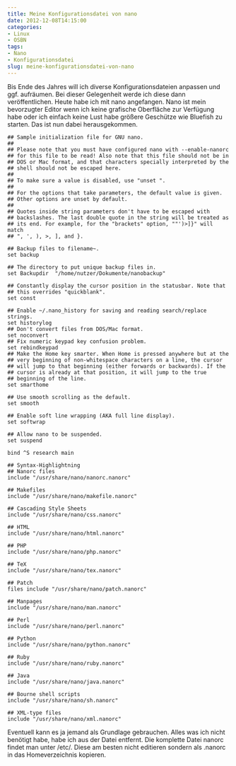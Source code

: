```yaml
---
title: Meine Konfigurationsdatei von nano
date: 2012-12-08T14:15:00
categories:
- Linux
- OSBN
tags:
- Nano
- Konfigurationsdatei
slug: meine-konfigurationsdatei-von-nano
---
```

Bis Ende des Jahres will ich diverse Konfigurationsdateien anpassen und ggf. aufräumen. Bei dieser Gelegenheit werde ich diese dann veröffentlichen. Heute habe ich mit nano angefangen. Nano ist mein bevorzugter Editor wenn ich keine grafische Oberfläche zur Verfügung habe oder ich einfach keine Lust habe größere Geschütze wie Bluefish zu starten. Das ist nun dabei herausgekommen.

<pre class="line-numbers" style="white-space:pre-wrap;">
<code class="language-bash">## Sample initialization file for GNU nano.
##
## Please note that you must have configured nano with --enable-nanorc
## for this file to be read! Also note that this file should not be in
## DOS or Mac format, and that characters specially interpreted by the
## shell should not be escaped here.
##
## To make sure a value is disabled, use "unset ".
##
## For the options that take parameters, the default value is given.
## Other options are unset by default.
##
## Quotes inside string parameters don't have to be escaped with
## backslashes. The last double quote in the string will be treated as
## its end. For example, for the "brackets" option, ""')>]}" will match
## ", ', ), >, ], and }.

## Backup files to filename~.
set backup

## The directory to put unique backup files in.
set Backupdir  "/home/nutzer/Dokumente/nanobackup"

## Constantly display the cursor position in the statusbar. Note that
## this overrides "quickblank".
set const

## Enable ~/.nano_history for saving and reading search/replace strings.
set historylog
## Don't convert files from DOS/Mac format.
set noconvert
## Fix numeric keypad key confusion problem.
set rebindkeypad
## Make the Home key smarter. When Home is pressed anywhere but at the
## very beginning of non-whitespace characters on a line, the cursor
## will jump to that beginning (either forwards or backwards). If the
## cursor is already at that position, it will jump to the true
## beginning of the line.
set smarthome

## Use smooth scrolling as the default.
set smooth

## Enable soft line wrapping (AKA full line display).
set softwrap

## Allow nano to be suspended.
set suspend

bind ^S research main

## Syntax-Highlightning
## Nanorc files
include "/usr/share/nano/nanorc.nanorc"

## Makefiles
include "/usr/share/nano/makefile.nanorc"

## Cascading Style Sheets
include "/usr/share/nano/css.nanorc"

## HTML
include "/usr/share/nano/html.nanorc"

## PHP
include "/usr/share/nano/php.nanorc"

## TeX
include "/usr/share/nano/tex.nanorc"

## Patch
files include "/usr/share/nano/patch.nanorc"

## Manpages
include "/usr/share/nano/man.nanorc"

## Perl
include "/usr/share/nano/perl.nanorc"

## Python
include "/usr/share/nano/python.nanorc"

## Ruby
include "/usr/share/nano/ruby.nanorc"

## Java
include "/usr/share/nano/java.nanorc"

## Bourne shell scripts
include "/usr/share/nano/sh.nanorc"

## XML-type files
include "/usr/share/nano/xml.nanorc"</code>
</pre>

Eventuell kann es ja jemand als Grundlage gebrauchen. Alles was ich nicht benötigt habe, habe ich aus der Datei entfernt. Die komplette Datei nanorc findet man unter /etc/. Diese am besten nicht editieren sondern als .nanorc in das Homeverzeichnis kopieren.
